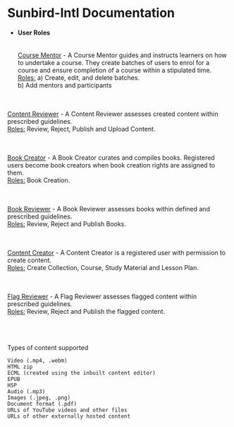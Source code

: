 
# Sunbird-Intl Documentation

- <b>User Roles</b>  
<br/><br/>
<u>Course Mentor</u>  -  A Course Mentor guides and instructs learners on how to undertake a course. They create batches of users to enrol for a course and ensure completion of a course within a stipulated time.  
<u>Roles:</u>   a) Create, edit, and delete batches. <br/> b) Add mentors and participants  

<br/><br/>
<u>Content Reviewer</u>  -  A Content Reviewer assesses created content within prescribed guidelines.  
<u>Roles:</u>   Review, Reject, Publish and Upload Content.  

<br/><br/>
<u>Book Creator</u>  -  A Book Creator curates and compiles books. Registered users become book creators when book creation rights are assigned to them.  
<u>Roles:</u>   Book Creation.  

<br/><br/>
<u>Book Reviewer</u>  -  A Book Reviewer assesses books within defined and prescribed guidelines.  
<u>Roles:</u>   Review, Reject and Publish Books.  

<br/><br/>
<u>Content Creator</u>  -  A Content Creator is a registered user with permission to create content.  
<u>Roles:</u>   Create Collection, Course, Study Material and Lesson Plan.

<br/><br/>
<u>Flag Reviewer</u>  -  A Flag Reviewer assesses flagged content within prescribed guidelines.  
<u>Roles:</u>   Review, Reject and Publish the flagged content.  

<br/><br/><br/>
Types of content supported

    Video (.mp4, .webm)
    HTML zip
    ECML (created using the inbuilt content editor)
    EPUB
    H5P
    Audio (.mp3)
    Images (.jpeg, .png)
    Document format (.pdf)
    URLs of YouTube videos and other files
    URLs of other externally hosted content
    
  <br/><br/>
